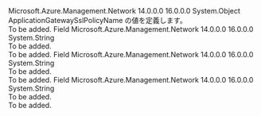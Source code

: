 <Type Name="ApplicationGatewaySslPolicyName" FullName="Microsoft.Azure.Management.Network.Models.ApplicationGatewaySslPolicyName">
  <TypeSignature Language="C#" Value="public static class ApplicationGatewaySslPolicyName" />
  <TypeSignature Language="ILAsm" Value=".class public auto ansi abstract sealed beforefieldinit ApplicationGatewaySslPolicyName extends System.Object" />
  <TypeSignature Language="DocId" Value="T:Microsoft.Azure.Management.Network.Models.ApplicationGatewaySslPolicyName" />
  <TypeSignature Language="VB.NET" Value="Public Class ApplicationGatewaySslPolicyName" />
  <TypeSignature Language="F#" Value="type ApplicationGatewaySslPolicyName = class" />
  <AssemblyInfo>
    <AssemblyName>Microsoft.Azure.Management.Network</AssemblyName>
    <AssemblyVersion>14.0.0.0</AssemblyVersion>
    <AssemblyVersion>16.0.0.0</AssemblyVersion>
  </AssemblyInfo>
  <Base>
    <BaseTypeName>System.Object</BaseTypeName>
  </Base>
  <Interfaces />
  <Docs>
    <summary>
            ApplicationGatewaySslPolicyName の値を定義します。
            </summary>
    <remarks>To be added.</remarks>
  </Docs>
  <Members>
    <Member MemberName="AppGwSslPolicy20150501">
      <MemberSignature Language="C#" Value="public const string AppGwSslPolicy20150501;" />
      <MemberSignature Language="ILAsm" Value=".field public static literal string AppGwSslPolicy20150501" />
      <MemberSignature Language="DocId" Value="F:Microsoft.Azure.Management.Network.Models.ApplicationGatewaySslPolicyName.AppGwSslPolicy20150501" />
      <MemberSignature Language="VB.NET" Value="Public Const AppGwSslPolicy20150501 As String " />
      <MemberSignature Language="F#" Value="val mutable AppGwSslPolicy20150501 : string" Usage="Microsoft.Azure.Management.Network.Models.ApplicationGatewaySslPolicyName.AppGwSslPolicy20150501" />
      <MemberType>Field</MemberType>
      <AssemblyInfo>
        <AssemblyName>Microsoft.Azure.Management.Network</AssemblyName>
        <AssemblyVersion>14.0.0.0</AssemblyVersion>
        <AssemblyVersion>16.0.0.0</AssemblyVersion>
      </AssemblyInfo>
      <ReturnValue>
        <ReturnType>System.String</ReturnType>
      </ReturnValue>
      <Docs>
        <summary>To be added.</summary>
        <remarks>To be added.</remarks>
      </Docs>
    </Member>
    <Member MemberName="AppGwSslPolicy20170401">
      <MemberSignature Language="C#" Value="public const string AppGwSslPolicy20170401;" />
      <MemberSignature Language="ILAsm" Value=".field public static literal string AppGwSslPolicy20170401" />
      <MemberSignature Language="DocId" Value="F:Microsoft.Azure.Management.Network.Models.ApplicationGatewaySslPolicyName.AppGwSslPolicy20170401" />
      <MemberSignature Language="VB.NET" Value="Public Const AppGwSslPolicy20170401 As String " />
      <MemberSignature Language="F#" Value="val mutable AppGwSslPolicy20170401 : string" Usage="Microsoft.Azure.Management.Network.Models.ApplicationGatewaySslPolicyName.AppGwSslPolicy20170401" />
      <MemberType>Field</MemberType>
      <AssemblyInfo>
        <AssemblyName>Microsoft.Azure.Management.Network</AssemblyName>
        <AssemblyVersion>14.0.0.0</AssemblyVersion>
        <AssemblyVersion>16.0.0.0</AssemblyVersion>
      </AssemblyInfo>
      <ReturnValue>
        <ReturnType>System.String</ReturnType>
      </ReturnValue>
      <Docs>
        <summary>To be added.</summary>
        <remarks>To be added.</remarks>
      </Docs>
    </Member>
    <Member MemberName="AppGwSslPolicy20170401S">
      <MemberSignature Language="C#" Value="public const string AppGwSslPolicy20170401S;" />
      <MemberSignature Language="ILAsm" Value=".field public static literal string AppGwSslPolicy20170401S" />
      <MemberSignature Language="DocId" Value="F:Microsoft.Azure.Management.Network.Models.ApplicationGatewaySslPolicyName.AppGwSslPolicy20170401S" />
      <MemberSignature Language="VB.NET" Value="Public Const AppGwSslPolicy20170401S As String " />
      <MemberSignature Language="F#" Value="val mutable AppGwSslPolicy20170401S : string" Usage="Microsoft.Azure.Management.Network.Models.ApplicationGatewaySslPolicyName.AppGwSslPolicy20170401S" />
      <MemberType>Field</MemberType>
      <AssemblyInfo>
        <AssemblyName>Microsoft.Azure.Management.Network</AssemblyName>
        <AssemblyVersion>14.0.0.0</AssemblyVersion>
        <AssemblyVersion>16.0.0.0</AssemblyVersion>
      </AssemblyInfo>
      <ReturnValue>
        <ReturnType>System.String</ReturnType>
      </ReturnValue>
      <Docs>
        <summary>To be added.</summary>
        <remarks>To be added.</remarks>
      </Docs>
    </Member>
  </Members>
</Type>